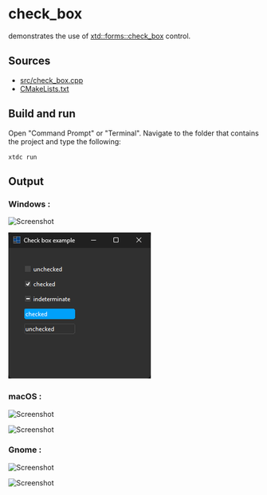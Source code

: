 # check_box

demonstrates the use of [xtd::forms::check_box](https://gammasoft71.github.io/xtd/reference_guides/latest/classxtd_1_1forms_1_1check__box.html) control.

## Sources

* [src/check_box.cpp](src/check_box.cpp)
* [CMakeLists.txt](CMakeLists.txt)

## Build and run

Open "Command Prompt" or "Terminal". Navigate to the folder that contains the project and type the following:

```shell
xtdc run
```

## Output

### Windows :

![Screenshot](../../../../docs/pictures/examples/check_box_w.png)

![Screenshot](../../../../docs/pictures/examples/check_box_wd.png)

### macOS :

![Screenshot](../../../../docs/pictures/examples/check_box_m.png)

![Screenshot](../../../../docs/pictures/examples/check_box_md.png)

### Gnome :

![Screenshot](../../../../docs/pictures/examples/check_box_g.png)

![Screenshot](../../../../docs/pictures/examples/check_box_gd.png)

